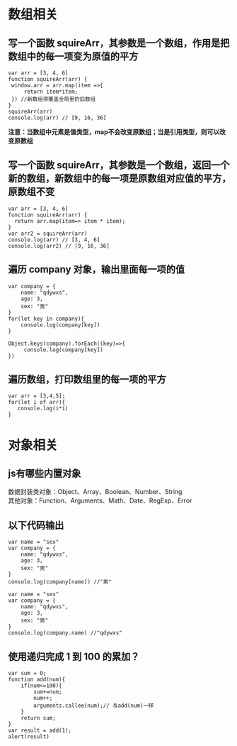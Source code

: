 # 数组相关
## 写一个函数 squireArr，其参数是一个数组，作用是把数组中的每一项变为原值的平方
````
var arr = [3, 4, 6]    
function squireArr(arr) {
 window.arr = arr.map(item =>{
     return item*item;
 }) //新数组得覆盖全局里的旧数组
}
squireArr(arr)
console.log(arr) // [9, 16, 36]
````
**注意：当数组中元素是值类型，map不会改变原数组；当是引用类型，则可以改变原数组**
## 写一个函数 squireArr，其参数是一个数组，返回一个新的数组，新数组中的每一项是原数组对应值的平方，原数组不变
````
var arr = [3, 4, 6]
function squireArr(arr) {
  return arr.map(item=> item * item);    
}
var arr2 = squireArr(arr)
console.log(arr) // [3, 4, 6]
console.log(arr2) // [9, 16, 36]
````
## 遍历 company 对象，输出里面每一项的值
````
var company = {
    name: "qdywxs",
    age: 3,
    sex: "男"
}
for(let key in company){
    console.log(company[key])
}
    
Object.keys(company).forEach((key)=>{
     console.log(company[key]) 
})
````
## 遍历数组，打印数组里的每一项的平方
````
var arr = [3,4,5];
for(let i of arr){
   console.log(i*i)
}
````
# 对象相关
## js有哪些内置对象
数据封装类对象：Object、Array、Boolean、Number、String  
其他对象：Function、Arguments、Math、Date、RegExp、Error
## 以下代码输出
````
var name = "sex"
var company = {
    name: "qdywxs",
    age: 3,
    sex: "男"
}
console.log(company[name]) //"男"

var name = "sex"
var company = {
    name: "qdywxs",
    age: 3,
    sex: "男"
}
console.log(company.name) //"qdywxs"
````
## 使用递归完成 1 到 100 的累加？
````
var sum = 0;
function add(num){
    if(num<=100){
        sum+=num;
        num++;
        arguments.callee(num);// 与add(num)一样
    }
    return sum;
}
var result = add(1);
alert(result)
````